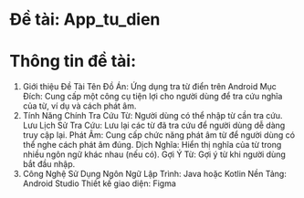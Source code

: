 # Đề tài: App_tu_dien

# Thông tin đề tài:
1. Giới thiệu Đề Tài
Tên Đồ Án: Ứng dụng tra từ điển trên Android
Mục Đích: Cung cấp một công cụ tiện lợi cho người dùng để tra cứu nghĩa của từ, ví dụ và cách phát âm.
2. Tính Năng Chính
Tra Cứu Từ: Người dùng có thể nhập từ cần tra cứu.
Lưu Lịch Sử Tra Cứu: Lưu lại các từ đã tra cứu để người dùng dễ dàng truy cập lại.
Phát Âm: Cung cấp chức năng phát âm từ để người dùng có thể nghe cách phát âm đúng.
Dịch Nghĩa: Hiển thị nghĩa của từ trong nhiều ngôn ngữ khác nhau (nếu có).
Gợi Ý Từ: Gợi ý từ khi người dùng bắt đầu nhập.
3. Công Nghệ Sử Dụng
Ngôn Ngữ Lập Trình: Java hoặc Kotlin
Nền Tảng: Android Studio
Thiết kế giao diện: Figma
